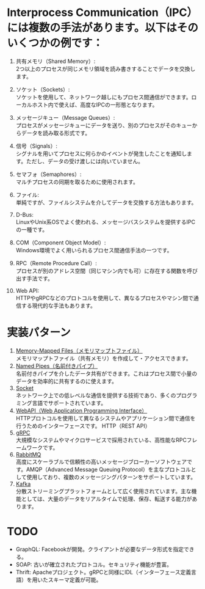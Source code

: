 ﻿
# Interprocess Communication（IPC）には複数の手法があります。以下はそのいくつかの例です：
1. 共有メモリ（Shared Memory）:   
2つ以上のプロセスが同じメモリ領域を読み書きすることでデータを交換します。

1. ソケット（Sockets）:   
ソケットを使用して、ネットワーク越しにもプロセス間通信ができます。ローカルホスト内で使えば、高度なIPCの一形態となります。

1. メッセージキュー（Message Queues）:  
プロセスがメッセージキューにデータを送り、別のプロセスがそのキューからデータを読み取る形式です。

1. 信号（Signals）:  
シグナルを用いてプロセスに何らかのイベントが発生したことを通知します。ただし、データの受け渡しには向いていません。

1. セマフォ（Semaphores）:  
マルチプロセスの同期を取るために使用されます。

1. ファイル:  
単純ですが、ファイルシステムを介してデータを交換する方法もあります。

1. D-Bus:  
LinuxやUnix系OSでよく使われる、メッセージバスシステムを提供するIPCの一種です。

1. COM（Component Object Model）:  
Windows環境でよく用いられるプロセス間通信手法の一つです。

1. RPC（Remote Procedure Call）:  
プロセスが別のアドレス空間（同じマシン内でも可）に存在する関数を呼び出す手法です。

1. Web API:  
HTTPやgRPCなどのプロトコルを使用して、異なるプロセスやマシン間で通信する現代的な手法もあります。
# 実装パターン
1. [Memory-Mapped Files（メモリマップトファイル）](./Memory-MappedFiles)  
メモリマップトファイル（共有メモリ）を作成して・アクセスできます。
1. [Named Pipes（名前付きパイプ）](./NamedPipes)  
名前付きパイプを介したデータ共有ができます。これはプロセス間で小量のデータを効率的に共有するのに使えます。
1. [Socket](./Sockets)  
ネットワーク上での低レベルな通信を提供する技術であり、多くのプログラミング言語でサポートされています。
1. [WebAPI（Web Application Programming Interface）](./WebAPI)  
HTTPプロトコルを使用して異なるシステムやアプリケーション間で通信を行うためのインターフェースです。
HTTP（REST API）
1. [gRPC](./gRPC)   
大規模なシステムやマイクロサービスで採用されている、高性能なRPCフレームワークです。
1. [RabbitMQ](./RabbitMQ)  
高度にスケーラブルで信頼性の高いメッセージブローカーソフトウェアです。AMQP（Advanced Message Queuing Protocol）を主なプロトコルとして使用しており、複数のメッセージングパターンをサポートしています。
1. [Kafka](./Kafka)  
分散ストリーミングプラットフォームとして広く使用されています。主な機能としては、大量のデータをリアルタイムで処理、保存、転送する能力があります。
# TODO
* GraphQL: Facebookが開発。クライアントが必要なデータ形式を指定できる。
* SOAP: 古いが確立されたプロトコル。セキュリティ機能が豊富。
* Thrift: Apacheプロジェクト。gRPCと同様にIDL（インターフェース定義言語）を用いたスキーマ定義が可能。
